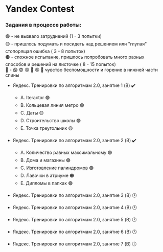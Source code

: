 # Yandex Contest

### Задания в процессе работы:

🟢 - не вызвало затруднений (1 - 3 попытки)  
🟡 - пришлось подумать и посидеть над решением или "глупая" стопорящая ошибка ( 3 - 8 попыток)  
🟠 - сложное испытание, пришлось попробовать много разных способов и решений на листочке ( 8 - 15 попыток)  
🔴 - 😱 😨 😰 🤯 😡 🤬 чувство беспомощности и горение в нижней части спины

- Яндекс. Тренировки по алгоритмам 2.0, занятие 1 (B) ✔️

  - A. Iteractor 🟢
  - B. Кольцевая линия метро 🟢
  - C. Даты 🟡
  - D. Строительство школы 🟢
  - E. Точка треугольник 🟡

- Яндекс. Тренировки по алгоритмам 2.0, занятие 2 (B) ✔️

  - A. Количество равных максимальному 🟢
  - B. Дома и магазины 🟢
  - C. Изготовление палиндромов 🟢
  - D. Лавочки в атриуме 🟠
  - E. Дипломы в папках 🟢

- Яндекс. Тренировки по алгоритмам 2.0, занятие 3 (B) 🕓
- Яндекс. Тренировки по алгоритмам 2.0, занятие 4 (B) 🕓
- Яндекс. Тренировки по алгоритмам 2.0, занятие 5 (B) 🕓
- Яндекс. Тренировки по алгоритмам 2.0, занятие 6 (B) 🕓
- Яндекс. Тренировки по алгоритмам 2.0, занятие 7 (B) 🕓
